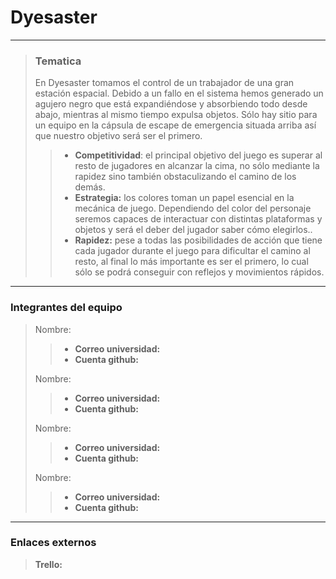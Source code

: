 # Dyesaster
-----
> ### Tematica
>
>En Dyesaster tomamos el control de un trabajador de una gran estación espacial. Debido a un fallo en el sistema hemos generado un agujero negro que está expandiéndose y absorbiendo todo desde abajo, mientras al mismo tiempo expulsa objetos. Sólo hay sitio para un equipo en la cápsula de escape de emergencia situada arriba así que nuestro objetivo será ser el primero.
>> + **Competitividad**: el principal objetivo del juego es superar al resto de jugadores en alcanzar la cima, no sólo mediante la rapidez sino también obstaculizando el camino de los demás.
>> + **Estrategia:** los colores toman un papel esencial en la mecánica de juego.  Dependiendo del color del personaje seremos capaces de interactuar con distintas plataformas y objetos y será el deber del jugador saber cómo elegirlos..
>> + **Rapidez:** pese a todas las posibilidades de acción que tiene cada jugador durante el juego para dificultar el camino al resto, al final lo más importante es ser el primero, lo cual sólo se podrá conseguir con reflejos y movimientos rápidos.
-----
### Integrantes del equipo
>Nombre:
>> + **Correo universidad:**  
>> + **Cuenta github:** 
>
>Nombre:
>> + **Correo universidad:**  
>> + **Cuenta github:** 
>
>Nombre:
>> + **Correo universidad:**  
>> + **Cuenta github:** 
>
>Nombre:
>> + **Correo universidad:**  
>> + **Cuenta github:** 
>
-----
### Enlaces externos
> **Trello:** 
